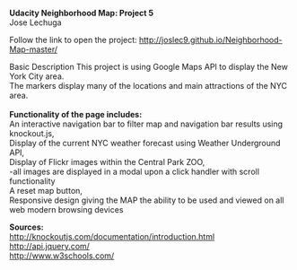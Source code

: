 <strong>Udacity Neighborhood Map: Project 5</strong><br/>
Jose Lechuga

Follow the link to open the project:
http://joslec9.github.io/Neighborhood-Map-master/

Basic Description
This project is using Google Maps API to display the New York City area.<br/>
The markers display many of the locations and main attractions of the NYC area. <br/>
<br/>
<strong>Functionality of the page includes:</strong> <br/> 
	An interactive navigation bar to filter map and navigation bar results using knockout.js, <br/>
	Display of the current NYC weather forecast using Weather Underground API, <br/>
	Display of Flickr images within the Central Park ZOO, <br/>
		-all images are displayed in a modal upon a click handler with scroll functionality<br/>
	A reset map button, <br/>
	Responsive design giving the MAP the ability to be used and viewed on all web modern browsing devices

<strong>Sources:</strong><br/>
http://knockoutjs.com/documentation/introduction.html<br/>
http://api.jquery.com/<br/>
http://www.w3schools.com/
